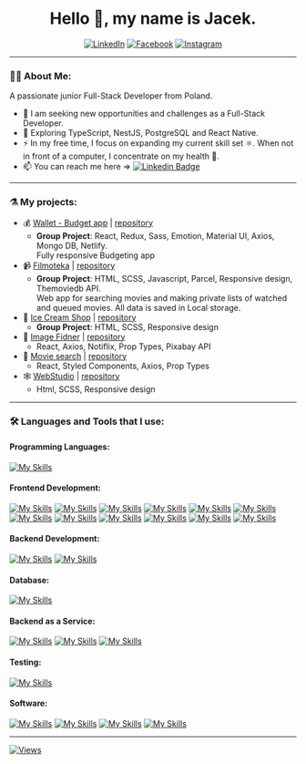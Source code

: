 <div align="center" >

# Hello 👋, my name is Jacek.

[![LinkedIn](https://img.shields.io/badge/LinkedIn-blue?logo=linkedin&logoColor=white&style=for-the-badge)](https://linkedin.com/in/pietrzakjacek/)
[![Facebook](https://img.shields.io/badge/FaceBook-059?logo=facebook&logoColor=white&style=for-the-badge)](https://fb.com/jacekpietrzak86)
[![Instagram](https://img.shields.io/badge/Instagram-920?logo=instagram&logoColor=white&style=for-the-badge)](https://instagram.com/jacekpietrzak)

</div>

---

### 👨‍💻 About Me:

A passionate junior Full-Stack Developer from Poland.

- 🔭 I am seeking new opportunities and challenges as a Full-Stack Developer.
- 🌱 Exploring TypeScript, NestJS, PostgreSQL and React Native.
- ⚡ In my free time, I focus on expanding my current skill set ⚛️.
  When not in front of a computer, I concentrate on my health 🤸.
- 📫 You can reach me here => [![Linkedin Badge](https://img.shields.io/badge/-pietrzakjacek-blue?style=flat&logo=Linkedin&logoColor=white)](https://linkedin.com/in/pietrzakjacek)

---

### ⚗️ My projects:

- 💰 [Wallet - Budget app](https://magenta-lokum-0cc512.netlify.app/login) | [repository](https://github.com/MiloszPlesniak/Wallet)
  - **Group Project**: React, Redux, Sass, Emotion, Material UI, Axios, Mongo DB, Netlify.  
    Fully responsive Budgeting app
- 📹 [Filmoteka](https://rafallpawlak.github.io/filmoteka-group-3/) | [repository](https://github.com/RafallPawlak/filmoteka-group-3)
  - **Group Project**: HTML, SCSS, Javascript, Parcel, Responsive design, Themoviedb API.  
    Web app for searching movies and making private lists of watched and queued movies. All data is saved in Local storage.
- 🍦 [Ice Cream Shop](https://jacekpietrzak.github.io/goit-icecream-group-5/) | [repository](https://github.com/jacekpietrzak/goit-icecream-group-5)
  - **Group Project**: HTML, SCSS, Responsive design
- 🔎 [Image Fidner](https://jacekpietrzak.github.io/goit-react-hw-04-images/) | [repository](https://github.com/jacekpietrzak/goit-react-hw-03-image-finder)
  - React, Axios, Notiflix, Prop Types, Pixabay API
- 🎥 [Movie search](https://jacekpietrzak.github.io/goit-react-hw-05-movies/) | [repository](https://github.com/jacekpietrzak/goit-react-hw-05-movies)
  - React, Styled Components, Axios, Prop Types
- 🕸️ [WebStudio](https://jacekpietrzak.github.io/goit-markup-hw-08/) | [repository](https://github.com/jacekpietrzak/goit-markup-hw-08)
  - Html, SCSS, Responsive design
  <!-- - 📖 [Phonebook](https://jacekpietrzak.github.io/goit-react-hw-08-phonebook) | React, Redux, Styled Components, Material UI, Axios, Prop Types -->

---

### 🛠️ Languages and Tools that I use:

#### Programming Languages:

[![My Skills](https://skillicons.dev/icons?i=js)](https://developer.mozilla.org/en-US/docs/Web/JavaScript)

<!-- [![My Skills](https://skillicons.dev/icons?i=ts)](https://www.typescriptlang.org/) -->

#### Frontend Development:

[![My Skills](https://skillicons.dev/icons?i=react)](https://reactjs.org/)
[![My Skills](https://skillicons.dev/icons?i=css)](https://www.w3schools.com/css/)
[![My Skills](https://skillicons.dev/icons?i=html)](https://www.w3.org/html/)
[![My Skills](https://skillicons.dev/icons?i=threejs)](https://threejs.org/)
[![My Skills](https://skillicons.dev/icons?i=redux)](https://redux-toolkit.js.org/)
[![My Skills](https://skillicons.dev/icons?i=webpack)](https://webpack.js.org/)
[![My Skills](https://skillicons.dev/icons?i=vite)](https://vitejs.dev/)
[![My Skills](https://skillicons.dev/icons?i=sass)](https://sass-lang.com)
[![My Skills](https://skillicons.dev/icons?i=styledcomponents)](https://styled-components.com/)
[![My Skills](https://skillicons.dev/icons?i=emotion)](https://emotion.sh/)
[![My Skills](https://skillicons.dev/icons?i=materialui)](https://mui.com/)
[![My Skills](https://skillicons.dev/icons?i=bootstrap)](https://getbootstrap.com/)

#### Backend Development:

[![My Skills](https://skillicons.dev/icons?i=nodejs)](https://nodejs.org/)
[![My Skills](https://skillicons.dev/icons?i=express)](https://expressjs.com/)

<!-- [![My Skills](https://skillicons.dev/icons?i=nest)](https://nestjs.com/) -->

<!-- #### Mobile App Development:

[![My Skills](https://skillicons.dev/icons?i=react)](https://reactnative.dev/) -->

#### Database:

[![My Skills](https://skillicons.dev/icons?i=mongodb)](https://www.mongodb.com/)

<!-- [![My Skills](https://skillicons.dev/icons?i=postgresql)](https://www.postgresql.org) -->

#### Backend as a Service:

[![My Skills](https://skillicons.dev/icons?i=firebase)](https://firebase.google.com/)
[![My Skills](https://skillicons.dev/icons?i=netlify)](https://www.netlify.com/)
[![My Skills](https://skillicons.dev/icons?i=vercel)](https://www.vercel.com/)

<!-- [![My Skills](https://skillicons.dev/icons?i=heroku)](https://www.heroku.com/) -->

#### Testing:

[![My Skills](https://skillicons.dev/icons?i=jest)](https://jestjs.io)

#### Software:

[![My Skills](https://skillicons.dev/icons?i=figma)](https://www.figma.com/)
[![My Skills](https://skillicons.dev/icons?i=ai)](https://www.adobe.com/in/products/illustrator.html)
[![My Skills](https://skillicons.dev/icons?i=ps)](https://www.photoshop.com/en)
[![My Skills](https://skillicons.dev/icons?i=postman)](https://postman.com)

 ---
<!--
### 📈 My Stats:

![Stats](https://github-readme-stats.vercel.app/api?username=jacekpietrzak&show_icons=true&theme=onedark&hide_border=true&hide_rank=true&count_private=true)
![Top-Lands](https://github-readme-stats.vercel.app/api/top-langs/?username=jacekpietrzak&layout=compact&theme=onedark&hide_border=true)

---
 -->
<!-- ### Support:

<div>
  <a href="https://www.buymeacoffee.com/jacekpietrzak">
    <img align="left" src="https://cdn.buymeacoffee.com/buttons/v2/default-yellow.png" height="50" width="210" alt="jacekpietrzak" />
  </a>
</div> -->

[![Views](https://komarev.com/ghpvc/?username=jacekpietrzak&color=lightgrey&style=for-the-badge)](#)
